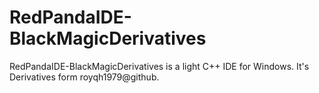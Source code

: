 # RedPandaIDE-BlackMagicDerivatives
RedPandaIDE-BlackMagicDerivatives is a light C++ IDE for Windows. It's Derivatives form royqh1979@github.
